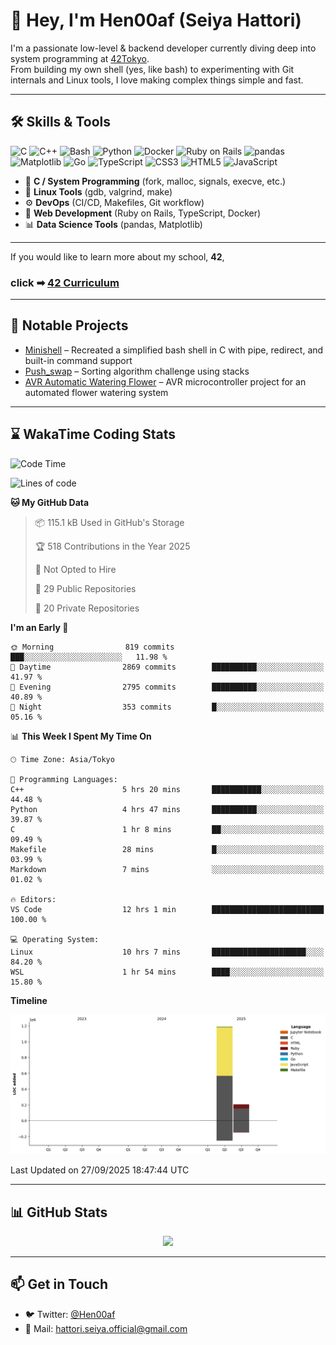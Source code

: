 # 👋 Hey, I'm Hen00af (Seiya Hattori)

I'm a passionate low-level & backend developer currently diving deep into system programming at [42Tokyo](https://42tokyo.jp/).  
From building my own shell (yes, like bash) to experimenting with Git internals and Linux tools, I love making complex things simple and fast.

---

## 🛠 Skills & Tools

![C](https://img.shields.io/badge/C-A8B9CC?style=flat&logo=c&logoColor=white)
![C++](https://img.shields.io/badge/C++-00599C?style=flat&logo=c%2B%2B&logoColor=white)
![Bash](https://img.shields.io/badge/Bash-121011?style=flat&logo=gnu-bash&logoColor=white)
![Python](https://img.shields.io/badge/Python-3776AB?style=flat&logo=python&logoColor=white)
![Docker](https://img.shields.io/badge/Docker-2496ED?style=flat&logo=docker&logoColor=white)
![Ruby on Rails](https://img.shields.io/badge/Ruby%20on%20Rails-CC0000?style=flat&logo=rubyonrails&logoColor=white)
![pandas](https://img.shields.io/badge/pandas-150458?style=flat&logo=pandas&logoColor=white)
![Matplotlib](https://img.shields.io/badge/Matplotlib-11557C?style=flat&logo=plotly&logoColor=white)
![Go](https://img.shields.io/badge/Go-00ADD8?style=flat&logo=go&logoColor=white)
![TypeScript](https://img.shields.io/badge/TypeScript-3178C6?style=flat&logo=typescript&logoColor=white)
![CSS3](https://img.shields.io/badge/CSS3-1572B6?style=flat&logo=css3&logoColor=white)
![HTML5](https://img.shields.io/badge/HTML5-E34F26?style=flat&logo=html5&logoColor=white)
![JavaScript](https://img.shields.io/badge/JavaScript-F7DF1E?style=flat&logo=javascript&logoColor=black)



- 🔧 **C / System Programming** (fork, malloc, signals, execve, etc.)
- 🐧 **Linux Tools** (gdb, valgrind, make)
- ⚙️ **DevOps** (CI/CD, Makefiles, Git workflow)
- 🧱 **Web Development** (Ruby on Rails, TypeScript, Docker)
- 📊 **Data Science Tools** (pandas, Matplotlib)
---
If you would like to learn more about my school, **42**,  
### click ➡ [42 Curriculum](https://github.com/Hen00af/42Cursus_Common_Core_Curriculum)
---
## 🚀 Notable Projects

- [Minishell](https://github.com/Hen00af/minishell) – Recreated a simplified bash shell in C with pipe, redirect, and built-in command support
- [Push_swap](https://github.com/Hen00af/push_swap) – Sorting algorithm challenge using stacks
- [AVR Automatic Watering Flower](https://github.com/Hen00af/AVR-aoutmatical-watering-flower) – AVR microcontroller project for an automated flower watering system
---

## ⌛ WakaTime Coding Stats

<!--START_SECTION:waka-->
![Code Time](http://img.shields.io/badge/Code%20Time-389%20hrs%2045%20mins-blue)

![Lines of code](https://img.shields.io/badge/From%20Hello%20World%20I%27ve%20Written-1.4%20million%20lines%20of%20code-blue)

**🐱 My GitHub Data** 

> 📦 115.1 kB Used in GitHub's Storage 
 > 
> 🏆 518 Contributions in the Year 2025
 > 
> 🚫 Not Opted to Hire
 > 
> 📜 29 Public Repositories 
 > 
> 🔑 20 Private Repositories 
 > 
**I'm an Early 🐤** 

```text
🌞 Morning                819 commits         ███░░░░░░░░░░░░░░░░░░░░░░   11.98 % 
🌆 Daytime                2869 commits        ██████████░░░░░░░░░░░░░░░   41.97 % 
🌃 Evening                2795 commits        ██████████░░░░░░░░░░░░░░░   40.89 % 
🌙 Night                  353 commits         █░░░░░░░░░░░░░░░░░░░░░░░░   05.16 % 
```


📊 **This Week I Spent My Time On** 

```text
🕑︎ Time Zone: Asia/Tokyo

💬 Programming Languages: 
C++                      5 hrs 20 mins       ███████████░░░░░░░░░░░░░░   44.48 % 
Python                   4 hrs 47 mins       ██████████░░░░░░░░░░░░░░░   39.87 % 
C                        1 hr 8 mins         ██░░░░░░░░░░░░░░░░░░░░░░░   09.49 % 
Makefile                 28 mins             █░░░░░░░░░░░░░░░░░░░░░░░░   03.99 % 
Markdown                 7 mins              ░░░░░░░░░░░░░░░░░░░░░░░░░   01.02 % 

🔥 Editors: 
VS Code                  12 hrs 1 min        █████████████████████████   100.00 % 

💻 Operating System: 
Linux                    10 hrs 7 mins       █████████████████████░░░░   84.20 % 
WSL                      1 hr 54 mins        ████░░░░░░░░░░░░░░░░░░░░░   15.80 % 
```

**Timeline**

![Lines of Code chart](https://raw.githubusercontent.com/Hen00af/Hen00af/main/assets/bar_graph.png)


 Last Updated on 27/09/2025 18:47:44 UTC
<!--END_SECTION:waka-->

---

## 📊 GitHub Stats

<p align="center">
  <img src="https://github-readme-stats.vercel.app/api?username=Hen00af&show_icons=true&theme=tokyonight" />
</p>

---

## 📫 Get in Touch

- 🐦 Twitter: [@Hen00af](https://twitter.com/Hen00af)
- 📮 Mail: hattori.seiya.official@gmail.com
